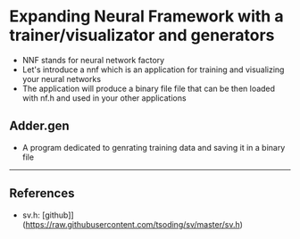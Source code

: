 # Expanding Neural Framework with a trainer/visualizator and generators 

* NNF stands for neural network factory
* Let's introduce a nnf which is an application for training and visualizing your neural networks 
* The application will produce a binary file file that can be then loaded with nf.h and used in your other applications

## Adder.gen
* A program dedicated to genrating training data and saving it in a binary file

---

## References 
* sv.h: [github]](https://raw.githubusercontent.com/tsoding/sv/master/sv.h)

